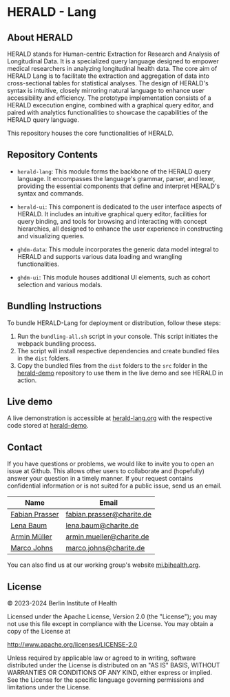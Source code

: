 # HERALD - Lang

## About HERALD

HERALD stands for Human-centric Extraction for Research and Analysis of Longitudinal Data. It is a specialized query language designed to empower medical researchers in analyzing longitudinal health data. The core aim of HERALD Lang is to facilitate the extraction and aggregation of data into cross-sectional tables for statistical analyses. The design of HERALD's syntax is intuitive, closely mirroring natural language to enhance user accessibility and efficiency. The prototype implementation consists of a HERALD excecution engine, combined with a  graphical query editor, and paired with analytics functionalities to showcase the capabilities of the HERALD query language. 

This repository houses the core functionalities of HERALD.

## Repository Contents

- `herald-lang`: This module forms the backbone of the HERALD query language. It encompasses the language's grammar, parser, and lexer, providing the essential components that define and interpret HERALD's syntax and commands.

- `herald-ui`: This component is dedicated to the user interface aspects of HERALD. It includes an intuitive graphical query editor, facilities for query binding, and tools for browsing and interacting with concept hierarchies, all designed to enhance the user experience in constructing and visualizing queries.

- `ghdm-data`: This module incorporates the generic data model integral to HERALD and supports various data loading and wrangling functionalities.

- `ghdm-ui`: This module houses additional UI elements, such as cohort selection and various modals.


## Bundling Instructions

To bundle HERALD-Lang for deployment or distribution, follow these steps:

1. Run the `bundling-all.sh` script in your console. This script initiates the webpack bundling process.
2. The script will install respective dependencies and create bundled files in the `dist` folders.
3. Copy the bundled files from the `dist` folders to the `src` folder in the [herald-demo](https://github.com/BIH-MI/herald-demo) repository to use them in the live demo and see HERALD in action.

## Live demo

A live demonstration is accessible at [herald-lang.org](http://herald-lang.org) with the respective code stored at [herald-demo](https://github.com/BIH-MI/herald-demo).


## Contact

If you have questions or problems, we would like to invite you to open an issue at Github. This allows other users to collaborate and (hopefully) answer your question in a timely manner. If your request contains confidential information or is not suited for a public issue, send us an email.

| Name                          | Email                                     |
|-------------------------------|-------------------------------------------|
| [Fabian Prasser](https://github.com/prasser)                  | [fabian.prasser@charite.de](mailto:fabian.prasser@charite.de) |
| [Lena Baum](https://github.com/bihmi-lb) | [lena.baum@charite.de](mailto:lena.baum@charite.de) |
| [Armin Müller](https://github.com/muellerarmin)  | [armin.mueller@charite.de](mailto:armin.mueller@charite.de) |
| [Marco Johns](https://github.com/Lumiukko) | [marco.johns@charite.de](mailto:marco.johns@charite.de) |

You can also find us at our working group's website [mi.bihealth.org](https://mi.bihealth.org).

## License

&copy; 2023-2024 Berlin Institute of Health

Licensed under the Apache License, Version 2.0 (the "License"); you may not use this file except in compliance with the License. You may obtain a copy of the License at

http://www.apache.org/licenses/LICENSE-2.0

Unless required by applicable law or agreed to in writing, software distributed under the License is distributed on an "AS IS" BASIS, WITHOUT WARRANTIES OR CONDITIONS OF ANY KIND, either express or implied. See the License for the specific language governing permissions and limitations under the License.